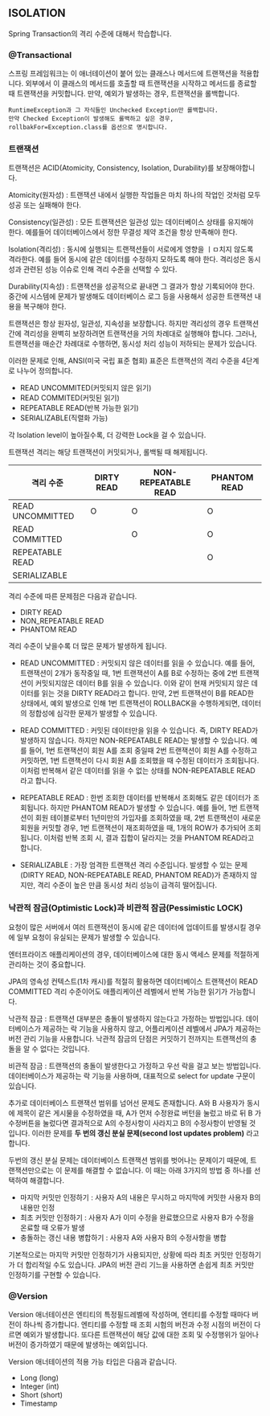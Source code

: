 ## ISOLATION

Spring Transaction의 격리 수준에 대해서 학습합니다.

### @Transactional

스프링 프레임워크는 이 애너테이션이 붙어 있는 클래스나 메서드에 트랜잭션을 적용합니다. 외부에서 이 클래스의 메서드를 호출할 때 트랜잭션을 시작하고 메서드를 종료할 때 트랜잭션을 커밋합니다. 만약, 예외가 발생하는
경우, 트랜잭션을 롤백합니다.

```
RuntimeException과 그 자식들인 Unchecked Exception만 롤백합니다. 
만약 Checked Exception이 발생해도 롤백하고 싶은 경우, rollbakFor=Exception.class를 옵션으로 명시합니다.
```

### 트랜잭션

트랜잭션은 ACID(Atomicity, Consistency, Isolation, Durability)를 보장해야합니다.

Atomicity(원자성) : 트랜잭션 내에서 실행한 작업들은 마치 하나의 작업인 것처럼 모두 성공 또는 실패해야 한다.

Consistency(일관성) : 모든 트랜잭션은 일관성 있는 데이터베이스 상태를 유지해야 한다. 예를들어 데이터베이스에서 정한 무결성 제약 조건을 항상 만족해야 한다.

Isolation(격리성) : 동시에 실행되는 트랜잭션들이 서로에게 영향을 ㅣㅁ치지 않도록 격라한다. 예를 들어 동시에 같은 데이터를 수정하지 모하도록 해야 한다. 격리성은 동시성과 관련된 성능 이슈로 인해 격리
수준을 선택할 수 있다.

Durability(지속성) : 트랜잭션을 성공적으로 끝내면 그 결과가 항상 기록되어야 한다. 중간에 시스템에 문제가 발생해도 데이터베이스 로그 등을 사용해서 성공한 트랜잭션 내용을 복구해야 한다.

트랜잭션은 항상 원자성, 일관성, 지속성을 보장합니다. 하지만 격리성의 경우 트랜잭션 간에 격리성을 완벽히 보장하려면 트랜잭션을 거의 차례대로 실행해야 합니다. 그러나, 트랜잭션을 매순간 차례대로 수행하면, 동시성
처리 성능이 저하되는 문제가 있습니다.

이러한 문제로 인해, ANSI(미국 국립 표준 협회) 표준은 트랜잭션의 격리 수준을 4단계로 나누어 정의합니다.

- READ UNCOMMITED(커밋되지 않은 읽기)
- READ COMMITED(커밋된 읽기)
- REPEATABLE READ(반복 가능한 읽기)
- SERIALIZABLE(직렬화 가능)

각 Isolation level이 높아질수록, 더 강력한 Lock을 걸 수 있습니다.

트랜잭션 격리는 해당 트랜잭션이 커밋되거나, 롤백될 때 해제됩니다.

|격리 수준|DIRTY READ|NON-REPEATABLE READ|PHANTOM READ|
|------|-----------|-------------------|------------|
|READ UNCOMMITTED|O|O|O|
|READ COMMITTED| |O|O|
|REPEATABLE READ| | |O|
|SERIALIZABLE| | | |

격리 수준에 따른 문제점은 다음과 같습니다.

- DIRTY READ
- NON_REPEATABLE READ
- PHANTOM READ

격리 수준이 낮을수록 더 많은 문제가 발생하게 됩니다.

- READ UNCOMMITTED : 커밋되지 않은 데이터를 읽을 수 있습니다. 예를 들어, 트랜잭션이 2개가 동작중일 때, 1번 트랜잭션이 A를 B로 수정하는 중에 2번 트랜잭션이 커밋되지않은 데이터 B를 읽을 수
  있습니다. 이와 같이 현재 커밋되지 않은 데이터를 읽는 것을 DIRTY READ라고 합니다. 만약, 2번 트랜잭션이 B를 READ한 상태에서, 예외 발생으로 인해 1번 트랜잭션이 ROLLBACK을 수행하게되면,
  데이터의 정합성에 심각한 문제가 발생할 수 있습니다.


- READ COMMITTED : 커밋된 데이터만을 읽을 수 있습니다. 즉, DIRTY READ가 발생하지 않습니다. 하지만 NON-REPEATABLE READ는 발생할 수 있습니다. 예를 들어, 1번 트랜잭션이
  회원 A를 조회 중일때 2번 트랜잭션이 회원 A를 수정하고 커밋하면, 1번 트랜잭션이 다시 회원 A를 조회했을 때 수정된 데이터가 조회됩니다. 이처럼 반복해서 같은 데이터를 읽을 수 없는 상태를
  NON-REPEATABLE READ라고 합니다.


- REPEATABLE READ : 한번 조회한 데이터를 반복해서 조회해도 같은 데이터가 조회됩니다. 하지만 PHANTOM READ가 발생할 수 있습니다. 예를 들어, 1번 트랜잭션이 회원 테이블로부터 1년미만의
  가입자를 조회하였을 때, 2번 트랜잭션이 새로운 회원을 커밋할 경우, 1번 트랜잭션이 재조회하였을 때, 1개의 ROW가 추가되어 조회됩니다. 이처럼 반복 조회 시, 결과 집합이 달라지는 것을 PHANTOM
  READ라고 합니다.


- SERIALIZABLE : 가장 엄격한 트랜잭션 격리 수준입니다. 발생할 수 있는 문제(DIRTY READ, NON-REPEATABLE READ, PHANTOM READ)가 존재하지 않지만, 격리 수준이 높은
  만큼 동시성 처리 성능이 급격히 떨어집니다.

### 낙관적 잠금(Optimistic Lock)과 비관적 잠금(Pessimistic LOCK)

요청이 많은 서버에서 여러 트랜잭션이 동시에 같은 데이터에 업데이트를 발생시킬 경우에 일부 요청이 유실되는 문제가 발생할 수 있습니다.

엔터프라이즈 애플리케이션의 경우, 데이터베이스에 대한 동시 액세스 문제를 적절하게 관리하는 것이 중요합니다.

JPA의 영속성 컨텍스트(1차 캐시)를 적절히 활용하면 데이터베이스 트랜잭션이 READ COMMITTED 격리 수준이어도 애플리케이션 레벨에서 반복 가능한 읽기가 가능합니다.

낙관적 잠금 : 트랜잭션 대부분은 충돌이 발생하지 않는다고 가정하는 방법입니다. 데이터베이스가 제공하는 락 기능을 사용하지 않고, 어플리케이션 레벨에서 JPA가 제공하는 버전 관리 기능을 사용합니다. 낙관적 잠금의
단점은 커밋하기 전까지는 트랜잭션의 충돌을 알 수 없다는 것입니다.

비관적 잠금 : 트랜잭션의 충돌이 발생한다고 가정하고 우선 락을 걸고 보는 방법입니다. 데이터베이스가 제공하는 락 기능을 사용하며, 대표적으로 select for update 구문이 있습니다.

추가로 데이터베이스 트랜잭션 범위를 넘어선 문제도 존재합니다. A와 B 사용자가 동시에 제목이 같은 게시물을 수정하였을 때, A가 먼저 수정완료 버턴을 눌렀고 바로 뒤 B 가 수정버튼을 눌렀다면
결과적으로 A의 수정사항이 사라지고 B의 수정사항이 반영될 것입니다. 이러한 문제를 **두 번의 갱신 분실 문제(second lost updates problem)** 라고 합니다.

두번의 갱신 분실 문제는 데이터베이스 트랜잭션 범위를 벗어나는 문제이기 때문에, 트랜잭션만으로는 이 문제를 해결할 수 없습니다.
이 때는 아래 3가지의 방법 중 하나를 선택하여 해결합니다.

 - 마지막 커밋만 인정하기 : 사용자 A의 내용은 무시하고 마지막에 커밋한 사용자 B의 내용만 인정
 - 최초 커밋만 인정하기 : 사용자 A가 이미 수정을 완료했으므로 사용자 B가 수정을 온료할 때 오류가 발생
 - 충돌하는 갱신 내용 병합하기 : 사용자 A와 사용자 B의 수정사항을 병합

기본적으로는 마지막 커밋만 인정하기가 사용되지만, 상황에 따라 최초 커밋만 인정하기가 더 합리적일 수도 있습니다. JPA의 버전 관리 기느을 사용하면
손쉽게 최초 커밋만 인정하기를 구현할 수 있습니다.

### @Version

Version 애너테이션은 엔티티의 특정필드레벨에 작성하며, 엔티티를 수정할 때마다 버전이 하나씩 증가합니다. 엔티티를 수정할 때 조회 시험의 버전과 수정 시점의 버전이 다르면 예외가 발생합니다.
또다른 트랜잭션이 해당 값에 대한 조회 및 수정행위가 일어나 버전이 증가하였기 때문에 발생하는 예외입니다.

Version 애너테이션의 적용 가능 타입은 다음과 같습니다.
  - Long (long)
  - Integer (int)
  - Short (short)
  - Timestamp

